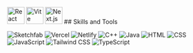 <img src="https://skillicons.dev/icons?i=react" alt="React" width="40" height="40"/>
<img src="https://skillicons.dev/icons?i=vite" alt="Vite" width="40" height="40"/>
<img src="https://skillicons.dev/icons?i=nextjs" alt="Next.js" width="40" height="40"/>
## Skills and Tools

![Sketchfab](https://skillicons.dev/icons?i=sketchfab)
![Vercel](https://skillicons.dev/icons?i=vercel)
![Netlify](https://skillicons.dev/icons?i=netlify)
![C++](https://skillicons.dev/icons?i=cpp)
![Java](https://skillicons.dev/icons?i=java)
![HTML](https://skillicons.dev/icons?i=html)
![CSS](https://skillicons.dev/icons?i=css)
![JavaScript](https://skillicons.dev/icons?i=js)
![Tailwind CSS](https://skillicons.dev/icons?i=tailwind)
![TypeScript](https://skillicons.dev/icons?i=ts)

